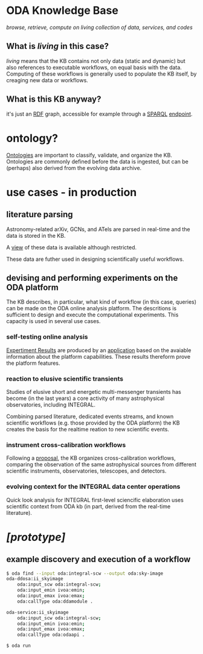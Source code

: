 # ODA Knowledge Base

_browse, retrieve, compute on living collection of data, services, and codes_

## What is *living* in this case?

*living* means that the KB contains not only data (static and dynamic) but also references to executable workflows, on equal basis with the data. Computing of these workflows is generally used to populate the KB itself, by creaging new data or workflows.

## What is this KB anyway?

it's just an [RDF](https://www.w3.org/RDF/) graph, accessible for example through a [SPARQL](https://www.w3.org/2001/sw/wiki/SPARQL) [endpoint](https://sparql.odahub.io/).

# ontology?

[Ontologies](https://www.w3.org/standards/semanticweb/ontology) are important to classify, validate, and organize the KB.  Ontologies are commonly defined before the data is ingested, but can be (perhaps) also derived from the evolving data archive.

# use cases - in production

## literature parsing

Astronomy-related arXiv, GCNs, and ATels are parsed in real-time and the data is stored in the KB.

A [view](https://in.odahub.io/odatests/papers) of these data is available although restricted.

These data are futher used in designing scientifically useful workflows.

## devising and performing experiments on the ODA platform

The KB describes, in particular, what kind of workflow (in this case, queries) can be made on the ODA online analysis platform. The descritions is sufficient to design and execute the computational experiments.
This capacity is used in several use cases.

### self-testing online analysis

[Expertiment Results](https://in.odahub.io/odatests/data) are produced by an [application](https://github.com/volodymyrss/oda-experiments-deployment) based on the avaiable information about the platform capabilities. These results thereform prove the platform features.

### reaction to elusive scientific transients

Studies of elusive short and energetic multi-messenger transients has become (in the last years) a core activity of many astrophysical observatories, including INTEGRAL.

Combining parsed literature, dedicated events streams, and known scientific workflows (e.g. those provided by the ODA platform) the KB creates the basis for the realtime reation to new scientific events.

### instrument cross-calibration workflows

Following a [proposal](https://zenodo.org/record/3559528), the KB organizes cross-calibration workflows, comparing the observation of the same astrophysical sources from different scientific instruments, observatories, telescopes, and detectors.

### evolving context for the INTEGRAL data center operations 

Quick look analysis for INTEGRAL first-level sciencific elaboration uses scientific context from ODA kb (in part, derived from the real-time literature).

# *[prototype]*

## example discovery and execution of a workflow

```bash
$ oda find --input oda:integral-scw --output oda:sky-image
oda-ddosa:ii_skyimage
    oda:input_scw oda:integral-scw;
    oda:input_emin ivoa:emin;
    oda:input_emax ivoa:emax;
    oda:callType oda:ddamodule .

oda-service:ii_skyimage
    oda:input_scw oda:integral-scw;
    oda:input_emin ivoa:emin;
    oda:input_emax ivoa:emax;
    oda:callType oda:odaapi .

$ oda run 

```


